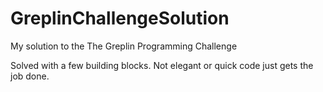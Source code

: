 GreplinChallengeSolution
========================

My solution to the The Greplin Programming Challenge

Solved with a few building blocks. Not elegant or quick code just gets the job done.